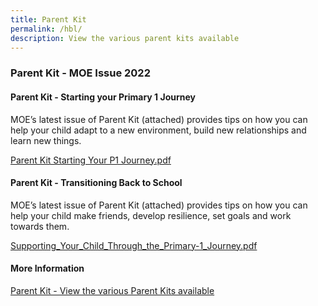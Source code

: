 ```yaml
---
title: Parent Kit
permalink: /hbl/
description: View the various parent kits available
---
```

### **Parent Kit - MOE Issue 2022**
#### **Parent Kit - Starting your Primary 1 Journey**
MOE’s latest issue of Parent Kit (attached) provides tips on how you can help your child adapt to a new environment, build new relationships and learn new things.


[Parent Kit Starting Your P1 Journey.pdf](/files/parent%20kit%20p1%20journey.pdf)

#### **Parent Kit - Transitioning Back to School**
MOE’s latest issue of Parent Kit (attached) provides tips on how you can help your child make friends, develop resilience, set goals and work towards them.


[Supporting_Your_Child_Through_the_Primary-1_Journey.pdf](/files/Supporting_Your_Child_Through_the_Primary-1_Journey.pdf)


#### **More Information**
[Parent Kit - View the various Parent Kits available](https://www.moe.gov.sg/parentkit#3)